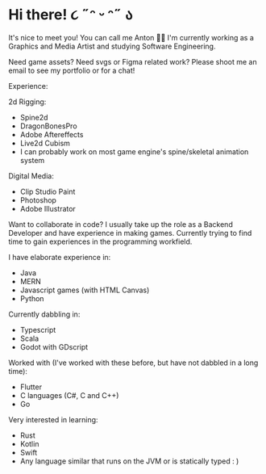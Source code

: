 # Hi there! ૮ ˶ᵔ ᵕ ᵔ˶ ა

It's nice to meet you! You can call me Anton 🐇🦄
I'm currently working as a Graphics and Media Artist and studying Software Engineering.

Need game assets? Need svgs or Figma related work? Please shoot me an email to see my portfolio or for a chat!

Experience: 

2d Rigging: 
- Spine2d
- DragonBonesPro
- Adobe Aftereffects
- Live2d Cubism
- I can probably work on most game engine's spine/skeletal animation system 

Digital Media: 
- Clip Studio Paint
- Photoshop
- Adobe Illustrator


Want to collaborate in code? I usually take up the role as a Backend Developer and have experience in making games. 
Currently trying to find time to gain experiences in the programming workfield. 

I have elaborate experience in: 
- Java
- MERN
- Javascript games (with HTML Canvas)
- Python 

Currently dabbling in:
- Typescript
- Scala
- Godot with GDscript

Worked with (I've worked with these before, but have not dabbled in a long time): 
- Flutter
- C languages (C#, C and C++)
- Go

Very interested in learning: 
- Rust
- Kotlin
- Swift
- Any language similar that runs on the JVM or is statically typed : )
  
  
